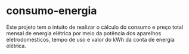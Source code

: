 # consumo-energia
Este projeto tem o intuito de realizar o cálculo do consumo e preço total mensal de energia elétrica por meio da potência dos aparelhos eletrodomésticos, tempo de uso e valor do kWh da conta de energia elétrica.
